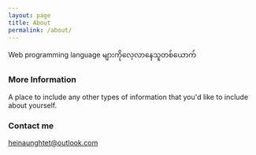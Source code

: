 ```yaml
---
layout: page
title: About
permalink: /about/
---
```


Web programming language များကိုလေ့လာနေသူတစ်ယောက်

### More Information

A place to include any other types of information that you'd like to include about yourself.

### Contact me

[heinaunghtet@outlook.com](mailto:heinaunghtet@outlook.com)